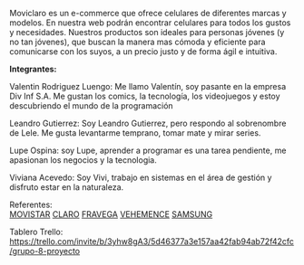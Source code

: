 Moviclaro es un e-commerce que ofrece celulares de diferentes marcas y modelos. En nuestra web podrán encontrar celulares para todos los gustos y necesidades. Nuestros productos son ideales para personas jóvenes (y no tan jóvenes), que buscan la manera mas cómoda y eficiente para comunicarse con los suyos, a un precio justo y de forma ágil e intuitiva.  

<strong>Integrantes:</strong> 

Valentin Rodriguez Luengo: Me llamo Valentín, soy pasante en la empresa Div Inf S.A. Me gustan los comics, la tecnología, los videojuegos y estoy descubriendo el mundo de la programación

Leandro Gutierrez: Soy Leandro Gutierrez, pero respondo al sobrenombre de Lele. Me gusta levantarme temprano, tomar mate y mirar series.

Lupe Ospina: soy Lupe, aprender a programar es una tarea pendiente, me apasionan los negocios y la tecnologia.

Viviana Acevedo: Soy Vivi, trabajo en sistemas en el área de gestión y disfruto estar en la naturaleza. 

Referentes: <br>
<a href="https://www.movistar.com.ar">MOVISTAR</a>
<a href="https://www.claro.com.ar/personas">CLARO</a>
<a href="https://www.fravega.com">FRAVEGA</a>
<a href="https://vehemence.com.ar">VEHEMENCE</a>
<a href="https://shop.samsung.com/ar/dispositivos-moviles">SAMSUNG</a>
 

Tablero Trello: https://trello.com/invite/b/3yhw8gA3/5d46377a3e157aa42fab94ab72f42cfc/grupo-8-proyecto

